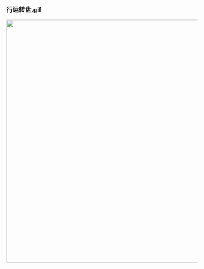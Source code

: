 ### 行运转盘.gif
<img src="https://github.com/LuckyCattZW/ProjectDemo/blob/master/Roulette/%E8%A1%8C%E8%BF%90%E8%BD%AC%E7%9B%98.gif" width="640px">